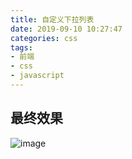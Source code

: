 ```yaml
---
title: 自定义下拉列表
date: 2019-09-10 10:27:47
categories: css
tags:
- 前端
- css
- javascript
---
```


## 最终效果
![image](../../../../images/css/select.gif)

